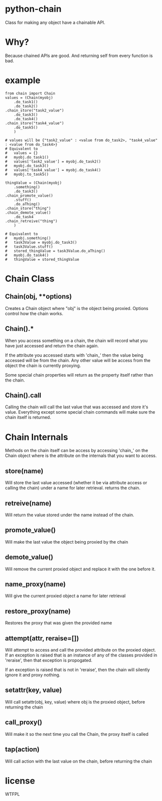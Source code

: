 python-chain
============

Class for making any object have a chainable API.

Why?
====

Because chained APIs are good.
And returning self from every function is bad.

example
=======

    from chain import Chain
    values = (Chain(myobj)
        .do_task1()
        .do_task2()
    .chain_store("task2_value")
        .do_task3()
        .do_task4()
    .chain_store("task4_value")
        .do_task5()
        )
    
    # values will be {"task2_value" : <value from do_task2>, "task4_value" : <value from do_task4>}
    # Equivalent to 
    #   values = {}
    #   myobj.do_task1()
    #   values['task2_value'] = myobj.do_task2()
    #   myobj.do_task3()
    #   values['task4_value'] = myobj.do_task4()
    #   myobj.to_task5()
    
    thingValue = (Chain(myobj)
        .something()
        .do_task3()
    .chain_promote_value()
        .stuff()
        .do_aThing()
    .chain_store("thing")
    .chain_demote_value()
        .do_task4
    .chain_retreive("thing")
        )
    
    # Equivalent to
    #   myobj.something()
    #   task3Value = myobj.do_task3()
    #   task3Value.stuff()
    #   stored_thingValue = task3Value.do_aThing()
    #   myobj.do_task4()
    #   thingValue = stored_thingValue

Chain Class
===========

Chain(obj, **options)
---------------------

Creates a Chain object where "obj" is the object being proxied.
Options control how the chain works.

Chain().*
---------

When you access something on a chain, the chain will record what you have just accessed and return the chain again.

If the attribute you accessed starts with 'chain_' then the value being accessed will be from the chain.
Any other value will be access from the object the chain is currently proxying.

Some special chain properties will return as the property itself rather than the chain.

Chain().__call__
----------------

Calling the chain will call the last value that was accessed and store it's value.
Everything except some special chain commands will make sure the chain itself is returned.

Chain Internals
===============

Methods on the chain itself can be access by accessing 'chain_<attr>' on the Chain object where <attr> is the attribute on the internals that you want to access.

store(name)
-----------

Will store the last value accessed (whether it be via attribute access or calling the chain) under a name for later retrieval.
returns the chain.

retreive(name)
--------------

Will return the value stored under the name instead of the chain.

promote_value()
---------------

Will make the last value the object being proxied by the chain

demote_value()
--------------

Will remove the current proxied object and replace it with the one before it.

name_proxy(name)
-----------------

Will give the current proxied object a name for later retrieval

restore_proxy(name)
-------------------

Restores the proxy that was given the provided name

attempt(attr, reraise=[])
-------------------------

Will attempt to access and call the provided attribute on the proxied object. If an exception is raised that is an instance of any of the classes provided in 'reraise', then that exception is propogated.

If an exception is raised that is not in 'reraise', then the chain will silently ignore it and proxy nothing.


setattr(key, value)
-------------------

Will call setattr(obj, key, value) where obj is the proxied object, before returning the chain

call_proxy()
------------

Will make it so the next time you call the Chain, the proxy itself is called

tap(action)
-----------

Will call action with the last value on the chain, before returning the chain

license
=======

WTFPL
